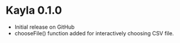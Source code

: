 
# Kayla 0.1.0

- Initial release on GitHub
- chooseFile() function added for interactively choosing CSV file.
